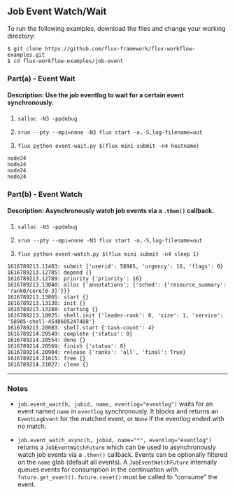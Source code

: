 ## Job Event Watch/Wait

To run the following examples, download the files and change your working directory:

```
$ git clone https://github.com/flux-framework/flux-workflow-examples.git
$ cd flux-workflow-examples/job-event
```

### Part(a) - Event Wait

#### Description: Use the job eventlog to wait for a certain event synchronously.

1. `salloc -N3 -ppdebug`

2. `srun --pty --mpi=none -N3 flux start -o,-S,log-filename=out`

3. `flux python event-wait.py $(flux mini submit -n4 hostname)`

```
node24
node24
node24
node24
```

### Part(b) - Event Watch

#### Description: Asynchronously watch job events via a `.then()` callback.

1. `salloc -N3 -ppdebug`

2. `srun --pty --mpi=none -N3 flux start -o,-S,log-filename=out`

3. `flux python event-watch.py $(flux mini submit -n4 sleep 1)`

```
1616789213.11403: submit {'userid': 58985, 'urgency': 16, 'flags': 0}
1616789213.12785: depend {}
1616789213.12789: priority {'priority': 16}
1616789213.13040: alloc {'annotations': {'sched': {'resource_summary': 'rank0/core[0-3]'}}}
1616789213.13865: start {}
1616789213.13138: init {}
1616789213.13288: starting {}
1616789213.18925: shell.init {'leader-rank': 0, 'size': 1, 'service': '58985-shell-4548605247488'}
1616789213.20083: shell.start {'task-count': 4}
1616789214.20549: complete {'status': 0}
1616789214.20554: done {}
1616789214.20569: finish {'status': 0}
1616789214.20904: release {'ranks': 'all', 'final': True}
1616789214.21015: free {}
1616789214.21027: clean {}
```

---

### Notes

- `job.event_wait(h, jobid, name, eventlog="eventlog")` waits for an event named `name` in `eventlog` synchronously. It blocks and returns an `EventLogEvent` for the matched event, or `None` if the eventlog ended with no match.

- `job.event_watch_async(h, jobid, name="*", eventlog="eventlog")` returns a `JobEventWatchFuture` which can be used to asynchronously watch job events via a `.then()` callback. Events can be optionally filtered on the `name` glob (default all events). A `JobEventWatchFuture` internally queues events for consumption in the continuation with `future.get_event()`. `future.reset()` must be called to "consume" the event.
